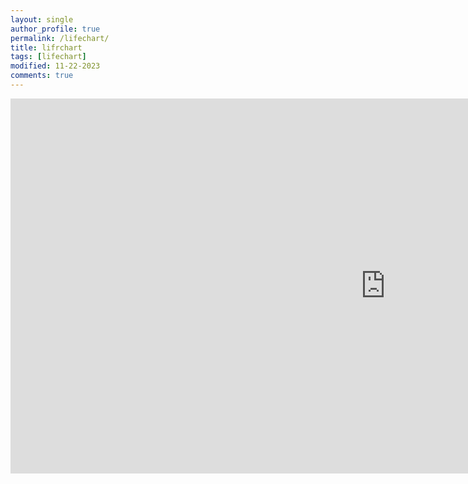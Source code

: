 ```yaml
---
layout: single
author_profile: true
permalink: /lifechart/
title: lifrchart
tags: [lifechart]
modified: 11-22-2023
comments: true
---
```


<iframe src="https://docs.google.com/spreadsheets/d/e/2PACX-1vTh3knUdLyLMauzlOiDBVsCAotqWrmyP4O1vsjj4UTIkwn9UqaIB4gyABT6ONbFL6nYUob-EweVVDi8/pubhtml?widget=true&amp;headers=false" style="border: 0" width="1200" height="600" frameborder="0" scrolling="no"></iframe>

